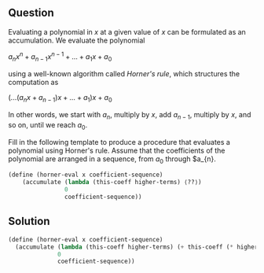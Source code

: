 Question
---
Evaluating a polynomial in $x$ at a given value of $x$ can be formulated as an accumulation. We evaluate the polynomial

${a_nx^n + a_{n-1}x^{n-1} + . . . + a_1x + a_0}$

using a well-known algorithm called _Horner's rule_, which structures the computation as

${(. . . (a_{n}x + a_{n-1})x + . . . + a_1)x + a_0}$

In other words, we start with $a_{n}$, multiply by $x$, add $a_{n-1}$, multiply by $x$, and so on, until we reach $a_{0}$.

Fill in the following template to produce a procedure that
evaluates a polynomial using Horner's rule. Assume that
the coefficients of the polynomial are arranged in a sequence,
from $a_{0}$ through $a_{n}.

```scheme
(define (horner-eval x coefficient-sequence)
    (accumulate (lambda (this-coeff higher-terms) ⟨??⟩)
                0
                coefficient-sequence))
```

Solution
---

```scheme
(define (horner-eval x coefficient-sequence)
  (accumulate (lambda (this-coeff higher-terms) (+ this-coeff (* higher-terms x)))
              0
              coefficient-sequence))
```